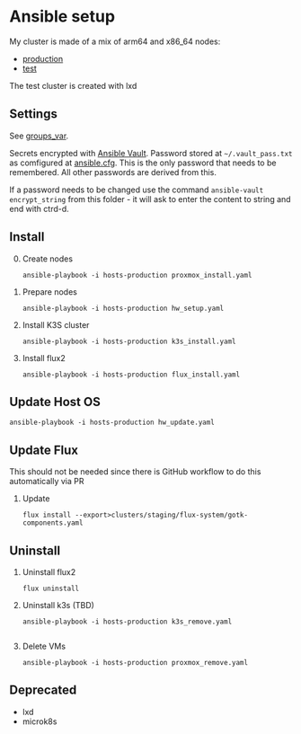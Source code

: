 # Ansible setup

My cluster is made of a mix of arm64 and x86_64 nodes:
- [production](hosts-production)
- [test](hosts)

The test cluster is created with lxd

## Settings

See [groups_var](groups_var/all.yaml).

Secrets encrypted with [Ansible Vault](https://docs.ansible.com/ansible/latest/user_guide/vault.html). Password stored at `~/.vault_pass.txt` as comfigured at [ansible.cfg](ansible.cfg). This is the only password that needs to be remembered. All other passwords are derived from this.

If a password needs to be changed use the command `ansible-vault encrypt_string` from this folder - it will ask to enter the content to string and end with ctrd-d.

## Install

0. Create nodes
   ```
   ansible-playbook -i hosts-production proxmox_install.yaml
   ```
1. Prepare nodes
   ```
   ansible-playbook -i hosts-production hw_setup.yaml
   ```
2. Install K3S cluster
   ```
   ansible-playbook -i hosts-production k3s_install.yaml
   ```
3. Install flux2
   ```
   ansible-playbook -i hosts-production flux_install.yaml

## Update Host OS
   ```
   ansible-playbook -i hosts-production hw_update.yaml
   ```

## Update Flux

This should not be needed since there is GitHub workflow to do this automatically via PR

1. Update
   ```
   flux install --export>clusters/staging/flux-system/gotk-components.yaml
   ```

## Uninstall

1. Uninstall flux2
   ```
   flux uninstall
   ```
2. Uninstall k3s (TBD)
   ```
   ansible-playbook -i hosts-production k3s_remove.yaml
   ```
   ```
2. Delete VMs
   ```
   ansible-playbook -i hosts-production proxmox_remove.yaml
   ```

## Deprecated
- lxd
- microk8s